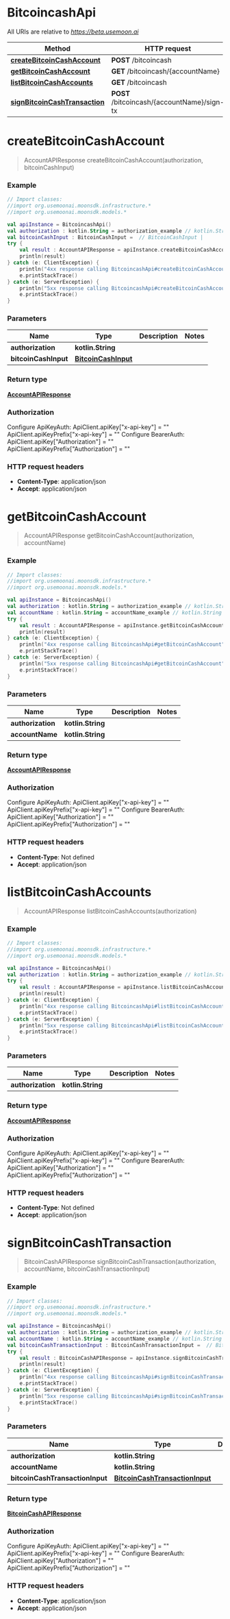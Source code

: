 # BitcoincashApi

All URIs are relative to *https://beta.usemoon.ai*

Method | HTTP request | Description
------------- | ------------- | -------------
[**createBitcoinCashAccount**](BitcoincashApi.md#createBitcoinCashAccount) | **POST** /bitcoincash | 
[**getBitcoinCashAccount**](BitcoincashApi.md#getBitcoinCashAccount) | **GET** /bitcoincash/{accountName} | 
[**listBitcoinCashAccounts**](BitcoincashApi.md#listBitcoinCashAccounts) | **GET** /bitcoincash | 
[**signBitcoinCashTransaction**](BitcoincashApi.md#signBitcoinCashTransaction) | **POST** /bitcoincash/{accountName}/sign-tx | 


<a id="createBitcoinCashAccount"></a>
# **createBitcoinCashAccount**
> AccountAPIResponse createBitcoinCashAccount(authorization, bitcoinCashInput)



### Example
```kotlin
// Import classes:
//import org.usemoonai.moonsdk.infrastructure.*
//import org.usemoonai.moonsdk.models.*

val apiInstance = BitcoincashApi()
val authorization : kotlin.String = authorization_example // kotlin.String | 
val bitcoinCashInput : BitcoinCashInput =  // BitcoinCashInput | 
try {
    val result : AccountAPIResponse = apiInstance.createBitcoinCashAccount(authorization, bitcoinCashInput)
    println(result)
} catch (e: ClientException) {
    println("4xx response calling BitcoincashApi#createBitcoinCashAccount")
    e.printStackTrace()
} catch (e: ServerException) {
    println("5xx response calling BitcoincashApi#createBitcoinCashAccount")
    e.printStackTrace()
}
```

### Parameters

Name | Type | Description  | Notes
------------- | ------------- | ------------- | -------------
 **authorization** | **kotlin.String**|  |
 **bitcoinCashInput** | [**BitcoinCashInput**](BitcoinCashInput.md)|  |

### Return type

[**AccountAPIResponse**](AccountAPIResponse.md)

### Authorization


Configure ApiKeyAuth:
    ApiClient.apiKey["x-api-key"] = ""
    ApiClient.apiKeyPrefix["x-api-key"] = ""
Configure BearerAuth:
    ApiClient.apiKey["Authorization"] = ""
    ApiClient.apiKeyPrefix["Authorization"] = ""

### HTTP request headers

 - **Content-Type**: application/json
 - **Accept**: application/json

<a id="getBitcoinCashAccount"></a>
# **getBitcoinCashAccount**
> AccountAPIResponse getBitcoinCashAccount(authorization, accountName)



### Example
```kotlin
// Import classes:
//import org.usemoonai.moonsdk.infrastructure.*
//import org.usemoonai.moonsdk.models.*

val apiInstance = BitcoincashApi()
val authorization : kotlin.String = authorization_example // kotlin.String | 
val accountName : kotlin.String = accountName_example // kotlin.String | 
try {
    val result : AccountAPIResponse = apiInstance.getBitcoinCashAccount(authorization, accountName)
    println(result)
} catch (e: ClientException) {
    println("4xx response calling BitcoincashApi#getBitcoinCashAccount")
    e.printStackTrace()
} catch (e: ServerException) {
    println("5xx response calling BitcoincashApi#getBitcoinCashAccount")
    e.printStackTrace()
}
```

### Parameters

Name | Type | Description  | Notes
------------- | ------------- | ------------- | -------------
 **authorization** | **kotlin.String**|  |
 **accountName** | **kotlin.String**|  |

### Return type

[**AccountAPIResponse**](AccountAPIResponse.md)

### Authorization


Configure ApiKeyAuth:
    ApiClient.apiKey["x-api-key"] = ""
    ApiClient.apiKeyPrefix["x-api-key"] = ""
Configure BearerAuth:
    ApiClient.apiKey["Authorization"] = ""
    ApiClient.apiKeyPrefix["Authorization"] = ""

### HTTP request headers

 - **Content-Type**: Not defined
 - **Accept**: application/json

<a id="listBitcoinCashAccounts"></a>
# **listBitcoinCashAccounts**
> AccountAPIResponse listBitcoinCashAccounts(authorization)



### Example
```kotlin
// Import classes:
//import org.usemoonai.moonsdk.infrastructure.*
//import org.usemoonai.moonsdk.models.*

val apiInstance = BitcoincashApi()
val authorization : kotlin.String = authorization_example // kotlin.String | 
try {
    val result : AccountAPIResponse = apiInstance.listBitcoinCashAccounts(authorization)
    println(result)
} catch (e: ClientException) {
    println("4xx response calling BitcoincashApi#listBitcoinCashAccounts")
    e.printStackTrace()
} catch (e: ServerException) {
    println("5xx response calling BitcoincashApi#listBitcoinCashAccounts")
    e.printStackTrace()
}
```

### Parameters

Name | Type | Description  | Notes
------------- | ------------- | ------------- | -------------
 **authorization** | **kotlin.String**|  |

### Return type

[**AccountAPIResponse**](AccountAPIResponse.md)

### Authorization


Configure ApiKeyAuth:
    ApiClient.apiKey["x-api-key"] = ""
    ApiClient.apiKeyPrefix["x-api-key"] = ""
Configure BearerAuth:
    ApiClient.apiKey["Authorization"] = ""
    ApiClient.apiKeyPrefix["Authorization"] = ""

### HTTP request headers

 - **Content-Type**: Not defined
 - **Accept**: application/json

<a id="signBitcoinCashTransaction"></a>
# **signBitcoinCashTransaction**
> BitcoinCashAPIResponse signBitcoinCashTransaction(authorization, accountName, bitcoinCashTransactionInput)



### Example
```kotlin
// Import classes:
//import org.usemoonai.moonsdk.infrastructure.*
//import org.usemoonai.moonsdk.models.*

val apiInstance = BitcoincashApi()
val authorization : kotlin.String = authorization_example // kotlin.String | 
val accountName : kotlin.String = accountName_example // kotlin.String | 
val bitcoinCashTransactionInput : BitcoinCashTransactionInput =  // BitcoinCashTransactionInput | 
try {
    val result : BitcoinCashAPIResponse = apiInstance.signBitcoinCashTransaction(authorization, accountName, bitcoinCashTransactionInput)
    println(result)
} catch (e: ClientException) {
    println("4xx response calling BitcoincashApi#signBitcoinCashTransaction")
    e.printStackTrace()
} catch (e: ServerException) {
    println("5xx response calling BitcoincashApi#signBitcoinCashTransaction")
    e.printStackTrace()
}
```

### Parameters

Name | Type | Description  | Notes
------------- | ------------- | ------------- | -------------
 **authorization** | **kotlin.String**|  |
 **accountName** | **kotlin.String**|  |
 **bitcoinCashTransactionInput** | [**BitcoinCashTransactionInput**](BitcoinCashTransactionInput.md)|  |

### Return type

[**BitcoinCashAPIResponse**](BitcoinCashAPIResponse.md)

### Authorization


Configure ApiKeyAuth:
    ApiClient.apiKey["x-api-key"] = ""
    ApiClient.apiKeyPrefix["x-api-key"] = ""
Configure BearerAuth:
    ApiClient.apiKey["Authorization"] = ""
    ApiClient.apiKeyPrefix["Authorization"] = ""

### HTTP request headers

 - **Content-Type**: application/json
 - **Accept**: application/json

